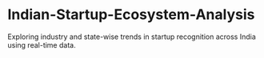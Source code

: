 # Indian-Startup-Ecosystem-Analysis
Exploring industry and state-wise trends in startup recognition across India using real-time data.

